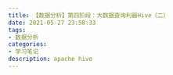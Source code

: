 ```yaml
---
title: 【数据分析】第四阶段：大数据查询利器Hive（二）
date: 2021-05-27 23:58:33
tags:
- 数据分析
categories:
- 学习笔记
description: apache hive
---
```


